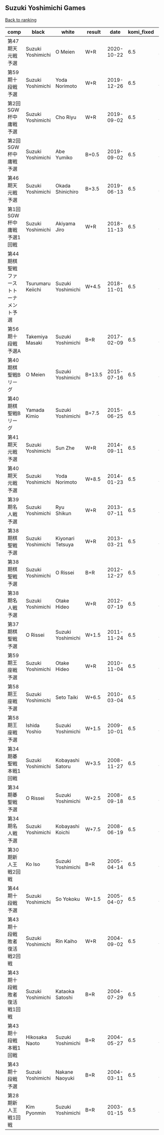 ## Suzuki Yoshimichi Games

[Back to ranking](../../index.md)




| **comp** | **black** | **white** | **result** | **date** | **komi_fixed** | **kifu** | 
| --- | --- | --- | --- | --- | --- | --- |
| 第47期天元戦予選 | Suzuki Yoshimichi | O Meien | W+R | 2020-10-22 | 6.5 | [Kifu](https://kifudepot.net/kifucontents.php?id=TlN27JmB8cz5fu7s7A4eIw%3D%3D) | 
| 第59期十段戦予選 | Suzuki Yoshimichi | Yoda Norimoto | W+R | 2019-12-26 | 6.5 | [Kifu](https://kifudepot.net/kifucontents.php?id=9PfNxo8Sb4g8ZdiPX0TCHA%3D%3D) | 
| 第2回SGW杯中庸戦予選 | Suzuki Yoshimichi | Cho Riyu | W+R | 2019-09-02 | 6.5 | [Kifu](https://kifudepot.net/kifucontents.php?id=tK%2FSY%2FdV0%2BqwnQJomiwrlQ%3D%3D) | 
| 第2回SGW杯中庸戦予選 | Suzuki Yoshimichi | Abe Yumiko | B+0.5 | 2019-09-02 | 6.5 | [Kifu](https://kifudepot.net/kifucontents.php?id=RXqTULEUvf2FW%2FV6aAytyA%3D%3D) | 
| 第46期天元戦予選 | Suzuki Yoshimichi | Okada Shinichiro | B+3.5 | 2019-06-13 | 6.5 | [Kifu](https://kifudepot.net/kifucontents.php?id=IglpSKsNnzX1ytEXkcSQEQ%3D%3D) | 
| 第1回SGW杯中庸戦予選1回戦 | Suzuki Yoshimichi | Akiyama Jiro | W+R | 2018-11-13 | 6.5 | [Kifu](https://kifudepot.net/kifucontents.php?id=BSqp0y1y2hVYgiM7utj4NQ%3D%3D) | 
| 第44期棋聖戦ファーストトーナメント予選 | Tsurumaru Keiichi | Suzuki Yoshimichi | W+4.5 | 2018-11-01 | 6.5 | [Kifu](https://kifudepot.net/kifucontents.php?id=bjL8OvDXnrbdD4547Hxn4g%3D%3D) | 
| 第56期十段戦　予選A | Takemiya Masaki | Suzuki Yoshimichi | B+R | 2017-02-09 | 6.5 | [Kifu](https://kifudepot.net/kifucontents.php?id=PNepAdoEjp2mHnsCV%2BSp2A%3D%3D) | 
| 第40期棋聖戦Bリーグ | O Meien | Suzuki Yoshimichi | B+13.5 | 2015-07-16 | 6.5 | [Kifu](https://kifudepot.net/kifucontents.php?id=d0w5zhMefnOqaPQnj0BL6g%3D%3D) | 
| 第40期棋聖戦Bリーグ | Yamada Kimio | Suzuki Yoshimichi | B+7.5 | 2015-06-25 | 6.5 | [Kifu](https://kifudepot.net/kifucontents.php?id=fGwweg%2B8m7fxaciCsqwzGA%3D%3D) | 
| 第41期天元戦予選 | Suzuki Yoshimichi | Sun Zhe | W+R | 2014-09-11 | 6.5 | [Kifu](https://kifudepot.net/kifucontents.php?id=eSLNqObAVd9vOny1Rn%2Bqww%3D%3D) | 
| 第40期天元戦予選 | Suzuki Yoshimichi | Yoda Norimoto | W+8.5 | 2014-01-23 | 6.5 | [Kifu](https://kifudepot.net/kifucontents.php?id=c6FJl4EN3Gc36lD9nj8Mwg%3D%3D) | 
| 第39期名人戦予選 | Suzuki Yoshimichi | Ryu Shikun | W+R | 2013-07-11 | 6.5 | [Kifu](https://kifudepot.net/kifucontents.php?id=FGb9nVJX3Wb4%2Be1ICwuLwg%3D%3D) | 
| 第38期棋聖戦予選 | Suzuki Yoshimichi | Kiyonari Tetsuya | W+R | 2013-03-21 | 6.5 | [Kifu](https://kifudepot.net/kifucontents.php?id=zCLJK9p3uPMCXJCBUYJ49g%3D%3D) | 
| 第38期棋聖戦予選 | Suzuki Yoshimichi | O Rissei | B+R | 2012-12-27 | 6.5 | [Kifu](https://kifudepot.net/kifucontents.php?id=IcIowbD%2FwT2bovWk4akFyA%3D%3D) | 
| 第38期名人戦予選 | Suzuki Yoshimichi | Otake Hideo | W+R | 2012-07-19 | 6.5 | [Kifu](https://kifudepot.net/kifucontents.php?id=hyOk0ae54hUC5XH59Xfy0Q%3D%3D) | 
| 第37期棋聖戦予選 | O Rissei | Suzuki Yoshimichi | W+1.5 | 2011-11-24 | 6.5 | [Kifu](https://kifudepot.net/kifucontents.php?id=w9ucVfv5o7%2BSVzDbyZMdkA%3D%3D) | 
| 第59期王座戦予選 | Suzuki Yoshimichi | Otake Hideo | W+R | 2010-11-04 | 6.5 | [Kifu](https://kifudepot.net/kifucontents.php?id=y4jdCg3UsMxcu1e2X2HEfA%3D%3D) | 
| 第58期王座戦予選 | Suzuki Yoshimichi | Seto Taiki | W+6.5 | 2010-03-04 | 6.5 | [Kifu](https://kifudepot.net/kifucontents.php?id=L9y%2BMrUOC0E10jAwzYp2gg%3D%3D) | 
| 第58期王座戦予選 | Ishida Yoshio | Suzuki Yoshimichi | W+1.5 | 2009-10-01 | 6.5 | [Kifu](https://kifudepot.net/kifucontents.php?id=NwqqY%2BkRXFTEtHHwZFMdDw%3D%3D) | 
| 第34期碁聖戦本戦1回戦 | Suzuki Yoshimichi | Kobayashi Satoru | W+3.5 | 2008-11-27 | 6.5 | [Kifu](https://kifudepot.net/kifucontents.php?id=QHAhEiuKqtWSA1q%2FkUffzw%3D%3D) | 
| 第34期碁聖戦予選 | O Rissei | Suzuki Yoshimichi | W+2.5 | 2008-09-18 | 6.5 | [Kifu](https://kifudepot.net/kifucontents.php?id=HcIEtbWe%2FC0%2Fsav2H1CySg%3D%3D) | 
| 第34期名人戦予選 | Suzuki Yoshimichi | Kobayashi Koichi | W+7.5 | 2008-06-19 | 6.5 | [Kifu](https://kifudepot.net/kifucontents.php?id=uJ9ZyXK8tiqTPrFW%2Fc9pPw%3D%3D) | 
| 第30期新人王戦2回戦 | Ko Iso | Suzuki Yoshimichi | B+R | 2005-04-14 | 6.5 | [Kifu](https://kifudepot.net/kifucontents.php?id=kV69GI%2BbIN30zLcIeixwHA%3D%3D) | 
| 第44期十段戦予選 | Suzuki Yoshimichi | So Yokoku | W+1.5 | 2005-04-07 | 6.5 | [Kifu](https://kifudepot.net/kifucontents.php?id=uL49%2BwO04FMKwisjnQkmOg%3D%3D) | 
| 第43期十段戦敗者復活戦2回戦 | Suzuki Yoshimichi | Rin Kaiho | W+R | 2004-09-02 | 6.5 | [Kifu](https://kifudepot.net/kifucontents.php?id=XUQ%2BtxueGvoB6vXQVCEhsQ%3D%3D) | 
| 第43期十段戦敗者復活戦1回戦 | Suzuki Yoshimichi | Kataoka Satoshi | B+R | 2004-07-29 | 6.5 | [Kifu](https://kifudepot.net/kifucontents.php?id=Qqz7AG546gq5TCtx4fLs0A%3D%3D) | 
| 第43期十段戦本戦1回戦 | Hikosaka Naoto | Suzuki Yoshimichi | B+R | 2004-05-27 | 6.5 | [Kifu](https://kifudepot.net/kifucontents.php?id=Jcx20G%2Fafp3STi9QKKNfgQ%3D%3D) | 
| 第43期十段戦予選 | Suzuki Yoshimichi | Nakane Naoyuki | B+R | 2004-03-11 | 6.5 | [Kifu](https://kifudepot.net/kifucontents.php?id=oeVbGfCdtbWcydZtfRfkLA%3D%3D) | 
| 第28期新人王戦1回戦 | Kim Pyonmin | Suzuki Yoshimichi | B+R | 2003-01-15 | 6.5 | [Kifu](https://kifudepot.net/kifucontents.php?id=ryrJf9UgL80z%2FP%2BKion0NQ%3D%3D) |




